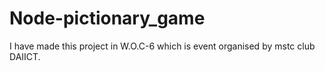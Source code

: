 # Node-pictionary_game
I have made this project in W.O.C-6 which is event organised by mstc club DAIICT.
